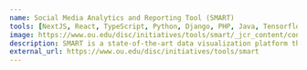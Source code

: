 ```yaml
---
name: Social Media Analytics and Reporting Tool (SMART)
tools: [NextJS, React, TypeScript, Python, Django, PHP, Java, Tensorflow, Machine Learning, Data Visualization, Kubernetes, Helm]
image: https://www.ou.edu/disc/initiatives/tools/smart/_jcr_content/content/section/par/image_1975031658.img.png/1661193845773.png
description: SMART is a state-of-the-art data visualization platform that delivers real-time insights into multilingual social media data through modern UI/UX design, robust architecture, and scalable backend integration.
external_url: https://www.ou.edu/disc/initiatives/tools/smart
---
```

